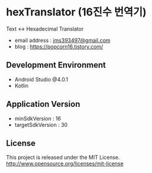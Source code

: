 # hexTranslator (16진수 번역기)
Text ↔️ Hexadecimal Translator
- email address : jms393497@gmail.com <br />
- blog : https://popcorn16.tistory.com/ <br />

## Development Environment
- Android Studio @4.0.1
- Kotlin

## Application Version
- minSdkVersion : 16
- targetSdkVersion : 30

## License
This project is released under the MIT License. http://www.opensource.org/licenses/mit-license
